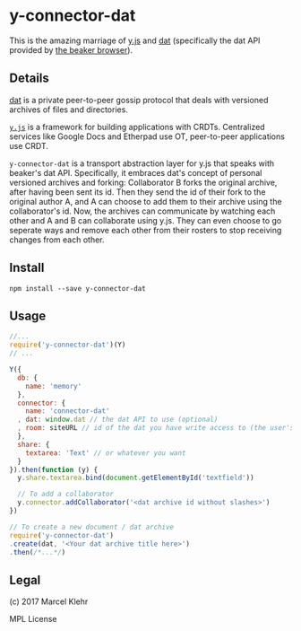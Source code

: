 # y-connector-dat
This is the amazing marriage of [y.js](https://github.com/y-js/yjs) and [dat](https://datproject.org) (specifically the dat API provided by [the beaker browser](https://beakerbrowser.com)).

## Details
[dat](https://datproject.org) is a private peer-to-peer gossip protocol that deals with versioned archives of files and directories.

[`y.js`](https://github.com/y-js/yjs) is a framework for building applications with CRDTs. Centralized services like Google Docs and Etherpad use OT, peer-to-peer applications use CRDT.

`y-connector-dat` is a transport abstraction layer for y.js that speaks with beaker's dat API.
Specifically, it embraces dat's concept of personal versioned archives and forking: Collaborator B forks the original archive, after having been sent its id. Then they send the id of their fork to the original author A, and A can choose to add them to their archive using the collaborator's id. Now, the archives can communicate by watching each other and A and B can collaborate using y.js. They can even choose to go seperate ways and remove each other from their rosters to stop receiving changes from each other.

## Install
`npm install --save y-connector-dat`

## Usage
```js
//...
require('y-connector-dat')(Y)
// ...

Y({
  db: {
    name: 'memory'
  },
  connector: {
    name: 'connector-dat'
  , dat: window.dat // the dat API to use (optional)
  , room: siteURL // id of the dat you have write access to (the user's own fork; if it' someone else's the doc will be read-only)
  },
  share: {
    textarea: 'Text' // or whatever you want
  }
}).then(function (y) {
  y.share.textarea.bind(document.getElementById('textfield'))

  // To add a collaborator
  y.connector.addCollaborator('<dat archive id without slashes>')
})

// To create a new document / dat archive
require('y-connector-dat')
.create(dat, '<Your dat archive title here>')
.then(/*...*/)
```

## Legal
(c) 2017 Marcel Klehr

MPL License
